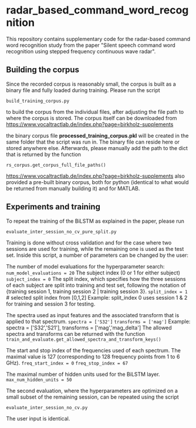# radar_based_command_word_recognition
This repository contains supplementary code for the radar-based command word recognition study from the paper 
"Silent speech command word recognition using stepped frequency continuous wave radar".

## Building the corpus

Since the recorded corpus is reasonably small, the corpus is built as a binary file
and fully loaded during training. Please run the script

  `build_training_corpus.py`  

to build the corpus from the individual files, after adjusting the file path to 
where the corpus is stored. 
The corpus itself can be downloaded from
https://www.vocaltractlab.de/index.php?page=birkholz-supplements

the binary corpus file **processed_training_corpus.pkl** will be created in the
same folder that the script was run in. The binary file can reside here or
stored anywhere else.
Afterwards, please manually add the path to the dict that is returned by the function

  `rs_corpus.get_corpus_full_file_paths()`

https://www.vocaltractlab.de/index.php?page=birkholz-supplements also provided
a pre-built binary corpus, both for python (identical to what would be returned
from manually building it) and for MATLAB.

## Experiments and training

To repeat the training of the BiLSTM as explained in the paper, please run

  `evaluate_inter_session_no_cv_pure_split.py`

Training is done without cross validation and for the case where two sessions
are used for training, while the remaining one is used as the test set.
Inside this script, a number of parameters can be changed by the user:

The number of model evaluations for the hyperparameter search:
`num_model_evaluations = 20` 
The subject index (0 or 1 for either subject)
`subject_index = 0` 
The split index, which specifies how the three sessions of each subject
are split into training and test set, following the notation of
{training session 1, training session 2 | training session 3}.
`split_index = 1` # selected split index from [0,1,2]
Example: split_index 0 uses session 1 & 2 for training and session 3 for testing.

The spectra used as input features and the associated transform that is applied
to that spectrum.
`spectra = ['S32']`
`transforms = ['mag']`
Example: spectra = ['S32','S21'], transforms = ['mag','mag_delta']
The allowed spectra and transforms can be returned with the function
`train_and_evaluate.get_allowed_spectra_and_transform_keys()`

The start and stop index of the frequencies used of each spectrum.
The maximal value is 127 (corresponding to 128 frequency points from 1 to 6 GHz).
`freq_start_index = 0`
`freq_stop_index = 67`

The maximal number of hidden units used for the BiLSTM layer.
`max_num_hidden_units = 50`

The second evaluation, where the hyperparameters are optimized on a small subset
of the remaining session, can be repeated using the script

  `evaluate_inter_session_no_cv.py`

The user input is identical.

